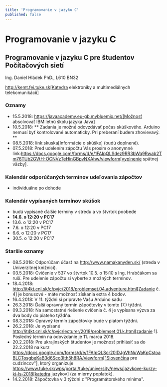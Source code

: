 ```yaml
---
title: 'Programovanie v jazyku C'
published: false
---
```


# Programovanie v jazyku C


## Programovanie v jazyku C pre študentov Počítačových sietí

Ing. Daniel Hládek PhD., L610 BN32

http://kemt.fei.tuke.sk[Katedra elektroniky a multimediálnych telekomunikácií]



### Oznamy

- 15.5.2018: https://javaacademy.eu-gb.mybluemix.net/[Možnosť absolvovať IBM letnú školu jazyka Java]
- 10.5.2018: ** Zadania je možné odovzdávať počas skúškového. Arduino nemusí byť kontrolované automaticky. Pri preberaní budem zhovievavý. **
- 08.5.2018: link:skuska[Informácie o skúške] (budú doplnené).
- 07.5.2018: Pred udelením zápočtu Vás prosím o anonymné link:https://docs.google.com/forms/d/e/1FAIpQLSdez9RR3bWq9Rwab2Tm76TUb2GVtH-OCNVzTeHinGBpvNXAhw/viewform[vyplnenie spätnej väzby].


### Kalendár odporúčaných termínov udeľovania zápočtov

- individuálne po dohode

### Kalendár vypísaných termínov skúšok

- budú vypísané ďalšie termíny v stredu a vo štvrtok poobede
- **14.6. o 12:20 v PC17**
- 13.6. o 12:20 v PC17
- 7.6. o 12:20 v PC17
- 6.6. o 12:20 v PC17
- 30.5. o 12:20 v PC17







### Staršie oznamy

- 08.5.2018: Odporúčam účasť na http://www.namakanyden.sk/ (streda v Univerzitnej knižnici).
- 03.5.2018: Cvičenie v 537 vo štvrtok  10.5. o 15:10  s Ing. Hrabčákom sa ruší. Pre udelenie zápočtu si vyberte z možných termínov.
- 18.4.2018: http://it4kt.cnl.sk/c/pvjc/2018/problemset.04.adventure.html[Zadanie č. 4] je bonusové - máte možnosť získania extra 4 bodov.
- 16.4.2018: V 11. týždni si pripravte Vašu Arduino sadu
- 26.3.2018: Ďalší opravný termín zápočtovky v tomto (7.) týždni.
- 09.3.2018: Na samostatné riešenie cvičenia č. 4 je vypísana výzva za dva body do piateho týždňa.
- 08.3.2018: Opravný termín zápočtovky bude v piatom týždni.
- 26.2.2018: Je vypísané http://it4kt.cnl.sk/c/pvjc/lecturer/2018/problemset.01.k.html[zadanie 1]. Posledný termín na odovzdanie je 11. marca 2018.
- 20.2.2018: Pre ukrajinských študentov je možnosť prihlásiť sa do 22.2.2018 na kurz https://docs.google.com/forms/d/e/1FAIpQLScr20lDJgVhNuWaKpCstoaBLCTosgbeKaB3d6Sco3Ith5h8RA/viewform["Slovenčina pre cudzincov"],
	ktorý organizuje https://www.tuke.sk/wps/portal/tuke/university/news/jazykove-kurzy-kj-ls-2018[katedra jazykov] (za mierny poplatok).
- 14.2.2018: Zápočtovka v 3 týždni z "Programátorského minima".


            





